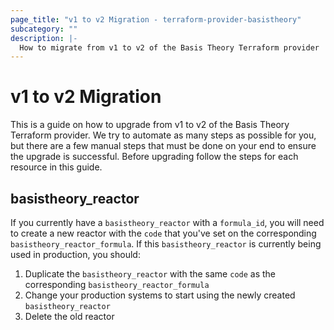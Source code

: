 ```yaml
---
page_title: "v1 to v2 Migration - terraform-provider-basistheory"
subcategory: ""
description: |-
  How to migrate from v1 to v2 of the Basis Theory Terraform provider
---
```


# v1 to v2 Migration

This is a guide on how to upgrade from v1 to v2 of the Basis Theory Terraform provider. We try to automate as many steps
as possible for you, but there are a few manual steps that must be done on your end to ensure the upgrade is successful.
Before upgrading follow the steps for each resource in this guide.

## basistheory_reactor

If you currently have a `basistheory_reactor` with a `formula_id`, you will need to create a new reactor with the `code` that
you've set on the corresponding `basistheory_reactor_formula`. If this `basistheory_reactor` is currently being used in
production, you should:

1. Duplicate the `basistheory_reactor` with the same `code` as the corresponding `basistheory_reactor_formula`
2. Change your production systems to start using the newly created `basistheory_reactor`
3. Delete the old reactor
